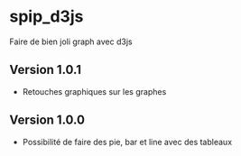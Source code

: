 spip_d3js
============

Faire de bien joli graph avec d3js

## Version 1.0.1

* Retouches graphiques sur les graphes

## Version 1.0.0

* Possibilité de faire des pie, bar et line avec des tableaux